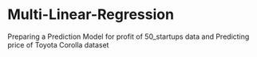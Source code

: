# Multi-Linear-Regression
Preparing a Prediction Model for profit of 50_startups data and  Predicting price of Toyota Corolla dataset
